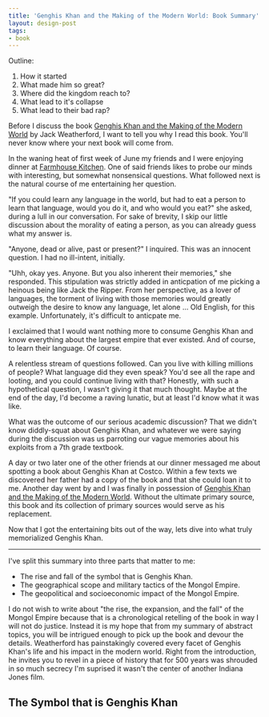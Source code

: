 ```yaml
---
title: 'Genghis Khan and the Making of the Modern World: Book Summary'
layout: design-post
tags:
- book
---
```


Outline:
1. How it started
2. What made him so great?
3. Where did the kingdom reach to?
4. What lead to it's collapse
5. What lead to their bad rap?


Before I discuss the book <u>Genghis Khan and the Making of the Modern World</u> by Jack Weatherford, I want to tell you why I read this book. You'll never know where your next book will come from.

In the waning heat of  first week of June my friends and I were enjoying dinner at [Farmhouse Kitchen](https://www.yelp.com/biz/farmhouse-kitchen-thai-cuisine-menlo-park-2?osq=thai). One of said friends likes to probe our minds with interesting, but somewhat nonsensical questions. What followed next is the natural course of me entertaining her question.

"If you could learn any language in the world, but had to eat a person to learn that language, would you do it, and who would you eat?" she asked, during a lull in our conversation. For sake of brevity, I skip our little discussion about the morality of eating a person, as you can already guess what my answer is.

"Anyone, dead or alive, past or present?" I inquired. This was an innocent question. I had no ill-intent, initially.

"Uhh, okay yes. Anyone. But you also inherent their memories," she responded. This stipulation was strictly added in anticpation of me picking a heinous being like Jack the Ripper.  From her perspective, as a lover of languages, the torment of living with those memories would greatly outweigh the desire to know any language, let alone ... Old English, for this example. Unfortunately, it's difficult to anticpate me. 

I exclaimed that I would want nothing more to consume Genghis Khan and know everything about the largest empire that ever existed. And of course, to learn their language. Of course.

A relentless stream of questions followed. Can you live with killing millions of people? What language did they even speak? You'd see all the rape and looting, and you could continue living with that?  Honestly, with such a hypothetical question, I wasn't giving it that much thought. Maybe at the end of the day, I'd become a raving lunatic, but at least I'd know what it was like.

What was the outcome of our serious academic discussion? That we didn't know diddly-squat about Genghis Khan, and whatever we were saying during the discussion was us parroting our vague memories about his exploits from a 7th grade textbook. 

A day or two later one of the other friends at our dinner messaged me about spotting a book about Genghis Khan at Costco. Within a few texts  we discovered her father had a copy of the book and that she could loan it to me. Another day went by and I was finally in possession of <u>Genghis Khan and the Making of the Modern World</u>. Without the ultimate primary source, this book and its collection of primary sources would serve as his replacement.

Now that I got the entertaining bits out of the way, lets dive into what truly memorialized Genghis Khan.

---

I've split this summary into three parts that matter to me: 
- The rise and fall of the symbol that is Genghis Khan.
- The geographical scope and military tactics of the Mongol Empire.
- The geopolitical and socioeconomic impact of the Mongol Empire.

I do not wish to write about "the rise, the expansion, and the fall" of the Mongol Empire because that is a chronological retelling of the book in way I will not do justice. Instead it is my hope that from my summary of abstract topics, you will be intrigued enough to pick up the book and devour the details.  Weatherford has painstakingly covered every facet of Genghis Khan's life and his impact in the modern world. Right from the introduction, he invites you to revel in a piece of history that for 500 years was shrouded in so much secrecy I'm suprised it wasn't the center of another Indiana Jones film. 

## The Symbol that is Genghis Khan
